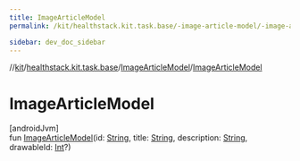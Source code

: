 ```yaml
---
title: ImageArticleModel
permalink: /kit/healthstack.kit.task.base/-image-article-model/-image-article-model.html

sidebar: dev_doc_sidebar
---
```

//[kit](../../../index.html)/[healthstack.kit.task.base](../index.html)/[ImageArticleModel](index.html)/[ImageArticleModel](-image-article-model.html)



# ImageArticleModel



[androidJvm]\
fun [ImageArticleModel](-image-article-model.html)(id: [String](https://kotlinlang.org/api/latest/jvm/stdlib/kotlin/-string/index.html), title: [String](https://kotlinlang.org/api/latest/jvm/stdlib/kotlin/-string/index.html), description: [String](https://kotlinlang.org/api/latest/jvm/stdlib/kotlin/-string/index.html), drawableId: [Int](https://kotlinlang.org/api/latest/jvm/stdlib/kotlin/-int/index.html)?)




